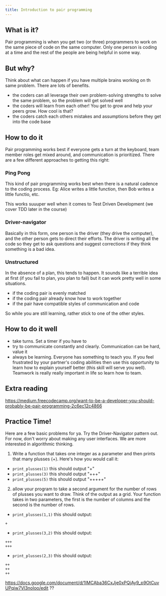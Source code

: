 ```yaml
---
title: Introduction to pair programming
---
```


## What is it?

Pair programming is when you get two (or three) programmers to work on the same piece of code on the same computer. Only one person is coding at a time and the rest of the people are being helpful in some way.

## But why?

Think about what can happen if you have multiple brains working on th same problem. There are lots of benefits.

- the coders can all leverage their own problem-solving strengths to solve the same problem, so the problem will get solved well
- the coders will learn from each other! You get to grow and help your peers grow. How cool is that?
- the coders catch each others mistakes and assumptions before they get into the code base

## How to do it

Pair programming works best if everyone gets a turn at the keyboard, team member roles get mixed around, and communication is prioritized. There are a few different approaches to getting this right:

### Ping Pong

This kind of pair programming works best when there is a natural cadence to the coding process. Eg: Alice writes a little function, then Bob writes a little functio, etc.

This works suuuper well when it comes to Test Driven Development (we cover TDD later in the course)

### Driver-navigator

Basically in this form, one person is the driver (they drive the computer), and the other person gets to direct their efforts. The driver is writing all the code so they get to ask questions and suggest corrections if they think something is a bad idea.

### Unstructured

In the absence of a plan, this tends to happen. It sounds like a terrible idea at first (if you fail to plan, you plan to fail) but it can work pretty well in some situations.

- if the coding pair is evenly matched
- if the coding pair already know how to work together
- if the pair have compatible styles of communication and code

So while you are still learning, rather stick to one of the other styles.

## How to do it well

- take turns. Set a timer if you have to
- try to communicate constantly and clearly. Communication can be hard, value it
- always be learning. Everyone has something to teach you. If you feel frustrated by your partner's coding abilities then use this opportunity to learn how to explain yourself better (this skill will serve you well). Teamwork is really really important in life so learn how to team.

## Extra reading

https://medium.freecodecamp.org/want-to-be-a-developer-you-should-probably-be-pair-programming-2c6ec12c4866

## Practice Time!

Here are a few basic problems for ya. Try the Driver-Navigator pattern out. For now, don't worry about making any user interfaces. We are more interested in algorithmic thinking.

1. Write a function that takes one integer as a parameter and then prints that many plusses (+). Here's how you would call it:

- `print_plusses(1)` this should output "+"
- `print_plusses(3)` this should output "+++"
- `print_plusses(5)` this should output "+++++"

2. allow your program to take a second argument for the number of rows of plusses you want to draw. Think of the output as a grid. Your function takes in two parameters, the first is the number of columns and the second is the number of rows.

- `print_plusses(1,1)` this should output:

```
+
```

- `print_plusses(3,2)` this should output:

```
+++
+++
```

- `print_plusses(2,3)` this should output:

```
++
++
++
```

https://docs.google.com/document/d/1IMCAba36CxJje0xPQjAy9_p9OtCuvUPqiw7Vl3noloo/edit ??
